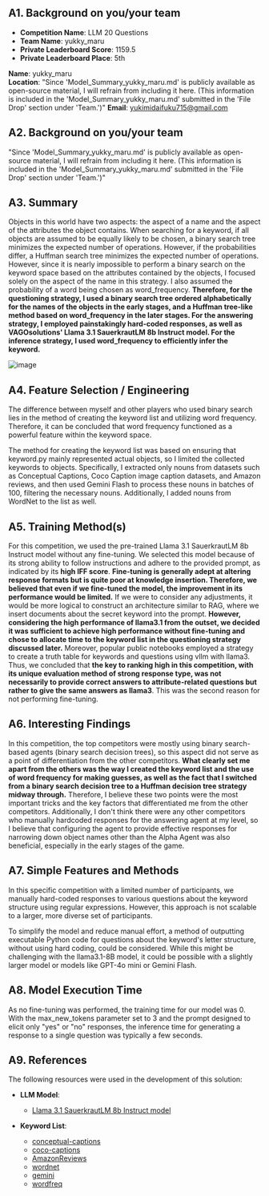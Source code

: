 ## **A1. Background on you/your team**
- **Competition Name**: LLM 20 Questions  
- **Team Name**: yukky_maru  
- **Private Leaderboard Score**: 1159.5  
- **Private Leaderboard Place**: 5th  

**Name**: yukky_maru  
**Location**: "Since 'Model_Summary_yukky_maru.md' is publicly available as open-source material, I will refrain from including it here. (This information is included in the 'Model_Summary_yukky_maru.md' submitted in the 'File Drop' section under 'Team.')"
**Email**: yukimidaifuku715@gmail.com  

## **A2. Background on you/your team**  
"Since 'Model_Summary_yukky_maru.md' is publicly available as open-source material, I will refrain from including it here. (This information is included in the 'Model_Summary_yukky_maru.md' submitted in the 'File Drop' section under 'Team.')"

## **A3. Summary**  
Objects in this world have two aspects: the aspect of a name and the aspect of the attributes the object contains. When searching for a keyword, if all objects are assumed to be equally likely to be chosen, a binary search tree minimizes the expected number of operations. However, if the probabilities differ, a Huffman search tree minimizes the expected number of operations. However, since it is nearly impossible to perform a binary search on the keyword space based on the attributes contained by the objects, I focused solely on the aspect of the name in this strategy. I also assumed the probability of a word being chosen as word_frequency. **Therefore, for the questioning strategy, I used a binary search tree ordered alphabetically for the names of the objects in the early stages, and a Huffman tree-like method based on word_frequency in the later stages. For the answering strategy, I employed painstakingly hard-coded responses, as well as VAGOsolutions' Llama 3.1 SauerkrautLM 8b Instruct model. For the inference strategy, I used word_frequency to efficiently infer the keyword.**

![image](kaggle1.png)

## **A4. Feature Selection / Engineering**  

The difference between myself and other players who used binary search lies in the method of creating the keyword list and utilizing word frequency. Therefore, it can be concluded that word frequency functioned as a powerful feature within the keyword space.

The method for creating the keyword list was based on ensuring that keyword.py mainly represented actual objects, so I limited the collected keywords to objects. Specifically, I extracted only nouns from datasets such as Conceptual Captions, Coco Caption image caption datasets, and Amazon reviews, and then used Gemini Flash to process these nouns in batches of 100, filtering the necessary nouns. Additionally, I added nouns from WordNet to the list as well.

## **A5. Training Method(s)**  
For this competition, we used the pre-trained Llama 3.1 SauerkrautLM 8b Instruct model without any fine-tuning. We selected this model because of its strong ability to follow instructions and adhere to the provided prompt, as indicated by its **high IFF score**. **Fine-tuning is generally adept at altering response formats but is quite poor at knowledge insertion. Therefore, we believed that even if we fine-tuned the model, the improvement in its performance would be limited.** If we were to consider any adjustments, it would be more logical to construct an architecture similar to RAG, where we insert documents about the secret keyword into the prompt. **However, considering the high performance of llama3.1 from the outset, we decided it was sufficient to achieve high performance without fine-tuning and chose to allocate time to the keyword list in the questioning strategy discussed later.** Moreover, popular public notebooks employed a strategy to create a truth table for keywords and questions using vllm with llama3. Thus, we concluded that  **the key to ranking high in this competition, with its unique evaluation method of strong response type, was not necessarily to provide correct answers to attribute-related questions but rather to give the same answers as llama3**. This was the second reason for not performing fine-tuning.

## **A6. Interesting Findings**  
In this competition, the top competitors were mostly using binary search-based agents (binary search decision trees), so this aspect did not serve as a point of differentiation from the other competitors. **What clearly set me apart from the others was the way I created the keyword list and the use of word frequency for making guesses, as well as the fact that I switched from a binary search decision tree to a Huffman decision tree strategy midway through.** Therefore, I believe these two points were the most important tricks and the key factors that differentiated me from the other competitors. Additionally, I don't think there were any other competitors who manually hardcoded responses for the answering agent at my level, so I believe that configuring the agent to provide effective responses for narrowing down object names other than the Alpha Agent was also beneficial, especially in the early stages of the game.

## **A7. Simple Features and Methods**  
In this specific competition with a limited number of participants, we manually hard-coded responses to various questions about the keyword structure using regular expressions. However, this approach is not scalable to a larger, more diverse set of participants.

To simplify the model and reduce manual effort, a method of outputting executable Python code for questions about the keyword's letter structure, without using hard coding, could be considered. While this might be challenging with the llama3.1-8B model, it could be possible with a slightly larger model or models like GPT-4o mini or Gemini Flash.

## **A8. Model Execution Time**  
As no fine-tuning was performed, the training time for our model was 0. With the max_new_tokens parameter set to 3 and the prompt designed to elicit only "yes" or "no" responses, the inference time for generating a response to a single question was typically a few seconds.

## **A9. References**  
The following resources were used in the development of this solution:

* **LLM Model**:
    * [Llama 3.1 SauerkrautLM 8b Instruct model](https://huggingface.co/VAGOsolutions/Llama-3.1-SauerkrautLM-8b-Instruct)

* **Keyword List**:
    * [conceptual-captions](https://github.com/google-research-datasets/conceptual-captions)
    * [coco-captions](https://huggingface.co/datasets/sentence-transformers/coco-captions)
    * [AmazonReviews](https://github.com/hyp1231/AmazonReviews2023)
    * [wordnet](https://wordnet.princeton.edu/)
    * [gemini](https://ai.google.dev/aistudio?hl=ja)
    * [wordfreq](https://pypi.org/project/wordfreq/)